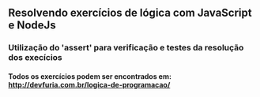 ## Resolvendo exercícios de lógica com JavaScript e NodeJs

### Utilização do 'assert' para verificação e testes da resolução dos execícios

#### Todos os exercícios podem ser encontrados em: http://devfuria.com.br/logica-de-programacao/



